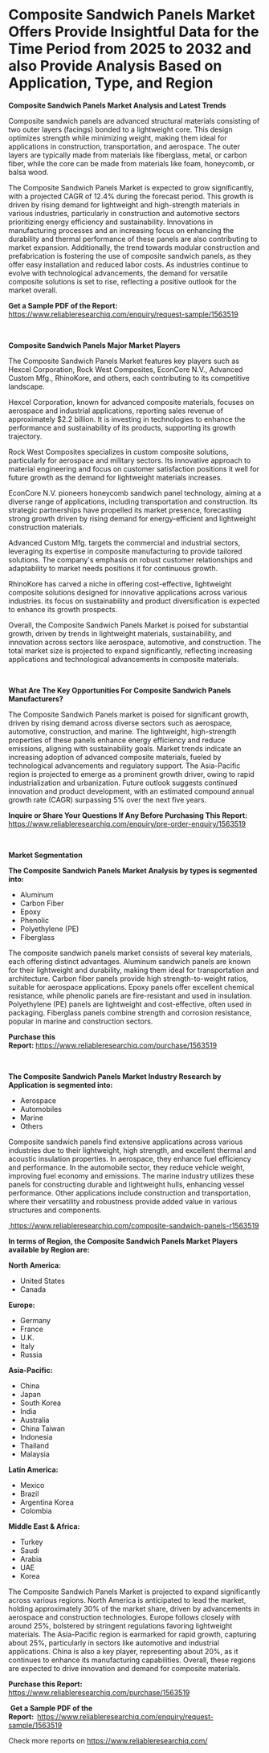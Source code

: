 <p><h1>Composite Sandwich Panels Market Offers Provide Insightful Data for the Time Period from 2025 to 2032 and also Provide Analysis Based on Application, Type, and Region</h1></p><p><strong>Composite Sandwich Panels Market Analysis and Latest Trends</strong></p>
<p><p>Composite sandwich panels are advanced structural materials consisting of two outer layers (facings) bonded to a lightweight core. This design optimizes strength while minimizing weight, making them ideal for applications in construction, transportation, and aerospace. The outer layers are typically made from materials like fiberglass, metal, or carbon fiber, while the core can be made from materials like foam, honeycomb, or balsa wood.</p><p>The Composite Sandwich Panels Market is expected to grow significantly, with a projected CAGR of 12.4% during the forecast period. This growth is driven by rising demand for lightweight and high-strength materials in various industries, particularly in construction and automotive sectors prioritizing energy efficiency and sustainability. Innovations in manufacturing processes and an increasing focus on enhancing the durability and thermal performance of these panels are also contributing to market expansion. Additionally, the trend towards modular construction and prefabrication is fostering the use of composite sandwich panels, as they offer easy installation and reduced labor costs. As industries continue to evolve with technological advancements, the demand for versatile composite solutions is set to rise, reflecting a positive outlook for the market overall.</p></p>
<p><strong>Get a Sample PDF of the Report:&nbsp;</strong> <a href="https://www.reliableresearchiq.com/enquiry/request-sample/1563519?utm_campaign=2580&utm_medium=2&utm_source=Github&utm_content=ia&utm_term=02042025&utm_id=composite-sandwich-panels">https://www.reliableresearchiq.com/enquiry/request-sample/1563519</a></p>
<p>&nbsp;</p>
<p><strong>Composite Sandwich Panels Major Market Players</strong></p>
<p><p>The Composite Sandwich Panels Market features key players such as Hexcel Corporation, Rock West Composites, EconCore N.V., Advanced Custom Mfg., RhinoKore, and others, each contributing to its competitive landscape. </p><p>Hexcel Corporation, known for advanced composite materials, focuses on aerospace and industrial applications, reporting sales revenue of approximately $2.2 billion. It is investing in technologies to enhance the performance and sustainability of its products, supporting its growth trajectory.</p><p>Rock West Composites specializes in custom composite solutions, particularly for aerospace and military sectors. Its innovative approach to material engineering and focus on customer satisfaction positions it well for future growth as the demand for lightweight materials increases.</p><p>EconCore N.V. pioneers honeycomb sandwich panel technology, aiming at a diverse range of applications, including transportation and construction. Its strategic partnerships have propelled its market presence, forecasting strong growth driven by rising demand for energy-efficient and lightweight construction materials.</p><p>Advanced Custom Mfg. targets the commercial and industrial sectors, leveraging its expertise in composite manufacturing to provide tailored solutions. The company's emphasis on robust customer relationships and adaptability to market needs positions it for continuous growth.</p><p>RhinoKore has carved a niche in offering cost-effective, lightweight composite solutions designed for innovative applications across various industries. its focus on sustainability and product diversification is expected to enhance its growth prospects.</p><p>Overall, the Composite Sandwich Panels Market is poised for substantial growth, driven by trends in lightweight materials, sustainability, and innovation across sectors like aerospace, automotive, and construction. The total market size is projected to expand significantly, reflecting increasing applications and technological advancements in composite materials.</p></p>
<p>&nbsp;</p>
<p><strong>What Are The Key Opportunities For Composite Sandwich Panels Manufacturers?</strong></p>
<p><p>The Composite Sandwich Panels market is poised for significant growth, driven by rising demand across diverse sectors such as aerospace, automotive, construction, and marine. The lightweight, high-strength properties of these panels enhance energy efficiency and reduce emissions, aligning with sustainability goals. Market trends indicate an increasing adoption of advanced composite materials, fueled by technological advancements and regulatory support. The Asia-Pacific region is projected to emerge as a prominent growth driver, owing to rapid industrialization and urbanization. Future outlook suggests continued innovation and product development, with an estimated compound annual growth rate (CAGR) surpassing 5% over the next five years.</p></p>
<p><strong>Inquire or Share Your Questions If Any Before Purchasing This Report:</strong> <a href="https://www.reliableresearchiq.com/enquiry/pre-order-enquiry/1563519?utm_campaign=2580&utm_medium=2&utm_source=Github&utm_content=ia&utm_term=02042025&utm_id=composite-sandwich-panels">https://www.reliableresearchiq.com/enquiry/pre-order-enquiry/1563519</a></p>
<p>&nbsp;</p>
<p><strong>Market Segmentation</strong></p>
<p><strong>The Composite Sandwich Panels Market Analysis by types is segmented into:</strong></p>
<p><ul><li>Aluminum</li><li>Carbon Fiber</li><li>Epoxy</li><li>Phenolic</li><li>Polyethylene (PE)</li><li>Fiberglass</li></ul></p>
<p><p>The composite sandwich panels market consists of several key materials, each offering distinct advantages. Aluminum sandwich panels are known for their lightweight and durability, making them ideal for transportation and architecture. Carbon fiber panels provide high strength-to-weight ratios, suitable for aerospace applications. Epoxy panels offer excellent chemical resistance, while phenolic panels are fire-resistant and used in insulation. Polyethylene (PE) panels are lightweight and cost-effective, often used in packaging. Fiberglass panels combine strength and corrosion resistance, popular in marine and construction sectors.</p></p>
<p><strong>Purchase this Report:&nbsp;</strong><a href="https://www.reliableresearchiq.com/purchase/1563519?utm_campaign=2580&utm_medium=2&utm_source=Github&utm_content=ia&utm_term=02042025&utm_id=composite-sandwich-panels">https://www.reliableresearchiq.com/purchase/1563519</a></p>
<p>&nbsp;</p>
<p><strong>The Composite Sandwich Panels Market Industry Research by Application is segmented into:</strong></p>
<p><ul><li>Aerospace</li><li>Automobiles</li><li>Marine</li><li>Others</li></ul></p>
<p><p>Composite sandwich panels find extensive applications across various industries due to their lightweight, high strength, and excellent thermal and acoustic insulation properties. In aerospace, they enhance fuel efficiency and performance. In the automobile sector, they reduce vehicle weight, improving fuel economy and emissions. The marine industry utilizes these panels for constructing durable and lightweight hulls, enhancing vessel performance. Other applications include construction and transportation, where their versatility and robustness provide added value in various structures and components.</p></p>
<p><a href="https://www.reliableresearchiq.com/composite-sandwich-panels-r1563519?utm_campaign=2580&utm_medium=2&utm_source=Github&utm_content=ia&utm_term=02042025&utm_id=composite-sandwich-panels">&nbsp;https://www.reliableresearchiq.com/composite-sandwich-panels-r1563519</a></p>
<p><strong>In terms of Region, the Composite Sandwich Panels Market Players available by Region are:</strong></p>
<p>
    <p> <strong> North America: </strong>
        <ul>
            <li>United States</li>
            <li>Canada</li>
        </ul>
        </p> 
    <p> <strong> Europe: </strong>
        <ul>
            <li>Germany</li>
            <li>France</li>
            <li>U.K.</li>
            <li>Italy</li>
            <li>Russia</li>
        </ul>
        </p> 
    <p> <strong> Asia-Pacific: </strong>
        <ul>
            <li>China</li>
            <li>Japan</li>
            <li>South Korea</li>
            <li>India</li>
            <li>Australia</li>
            <li>China Taiwan</li>
            <li>Indonesia</li>
            <li>Thailand</li>
            <li>Malaysia</li>
        </ul>
        </p> 
    <p> <strong> Latin America: </strong>
        <ul>
            <li>Mexico</li>
            <li>Brazil</li>
            <li>Argentina Korea</li>
            <li>Colombia</li>
        </ul>
        </p> 
    <p> <strong> Middle East & Africa: </strong>
        <ul>
            <li>Turkey</li>
            <li>Saudi</li>
            <li>Arabia</li>
            <li>UAE</li>
            <li>Korea</li>
        </ul>
    </p>
    </p>
<p><p>The Composite Sandwich Panels Market is projected to expand significantly across various regions. North America is anticipated to lead the market, holding approximately 30% of the market share, driven by advancements in aerospace and construction technologies. Europe follows closely with around 25%, bolstered by stringent regulations favoring lightweight materials. The Asia-Pacific region is earmarked for rapid growth, capturing about 25%, particularly in sectors like automotive and industrial applications. China is also a key player, representing about 20%, as it continues to enhance its manufacturing capabilities. Overall, these regions are expected to drive innovation and demand for composite materials.</p></p>
<p><strong>Purchase this Report: </strong><a href="https://www.reliableresearchiq.com/purchase/1563519?utm_campaign=2580&utm_medium=2&utm_source=Github&utm_content=ia&utm_term=02042025&utm_id=composite-sandwich-panels">https://www.reliableresearchiq.com/purchase/1563519</a></p>
<p>&nbsp;<strong>Get a Sample PDF of the Report:&nbsp;&nbsp;</strong><a href="https://www.reliableresearchiq.com/enquiry/request-sample/1563519?utm_campaign=2580&utm_medium=2&utm_source=Github&utm_content=ia&utm_term=02042025&utm_id=composite-sandwich-panels">https://www.reliableresearchiq.com/enquiry/request-sample/1563519</a></p>
<p><strong></strong></p>
<p>Check more reports on <a href="https://www.reliableresearchiq.com/?utm_campaign=2580&utm_medium=2&utm_source=Github&utm_content=ia&utm_term=02042025&utm_id=composite-sandwich-panels">https://www.reliableresearchiq.com/</a></p>